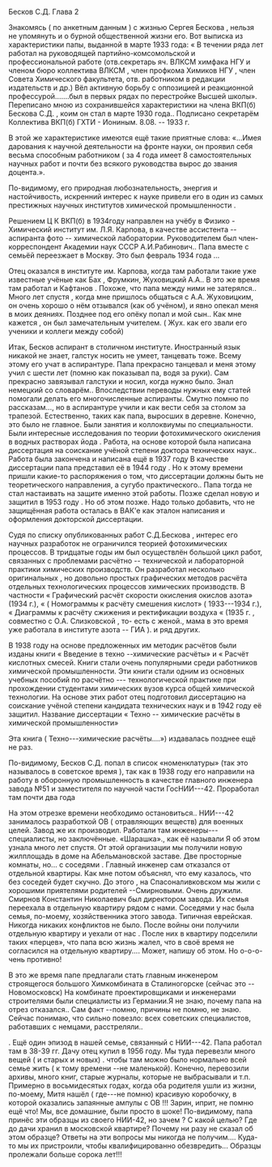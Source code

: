 Бесков С.Д. Глава 2

Знакомясь ( по анкетным данным ) с жизнью Сергея Бескова , нельзя не упомянуть и о бурной общественной жизни его. Вот выписка из характеристики папы, выданной в марте 1933 года: « В течении ряда лет работал на руководящей партийно-комсомольской и профессиональной работе (отв.секретарь яч. ВЛКСМ химфака НГУ и членом бюро коллектива ВЛКСМ , член профкома Химиков НГУ , член Совета Химического факультета, отв. работником в редакции издательств и др.) Вёл активную борьбу с оппозицией и реакционной профессурой.......был в первых рядах по перестройке Высшей школы». Переписано мною из сохранившейся характеристики на члена ВКП(б) Бескова С.Д. , коим он стал в марте 1930 года.. Подписано секретарём Коллектива ВКП(б) ГХТИ - Иониным. 8.08. -- 1933 г.

В этой же характеристике имеются ещё такие приятные слова: «...Имея дарования к научной деятельности на фронте науки, он проявил себя весьма способным работником ( за 4 года имеет 8 самостоятельных научных работ и почти без всякого руководства вырос до звания доцента.».

По-видимому, его природная любознательность, энергия и настойчивость, искренний интерес к науке привели его в один из самых престижных научных институтов химической промышленности .

Решением Ц К ВКП(б) в 1934году направлен на учёбу в Физико - Химический институт им. Л.Я. Карпова, в качестве ассистента -- аспиранта фото -- химической лаборатории. Руководителем был член-корреспондент Академии наук СССР А.И.Рабинович.. Папа вместе с семьёй переезжает в Москву. Это был февраль 1934 года ...

Отец оказался в институте им. Карпова, когда там работали такие уже известные учёные как Бах , Фрумкин, Жуховицкий А.А.. В это же время там работал и Кафтанов . Похоже, что папа между ними не затерялся.. Много лет спустя , когда мне пришлось общаться с А.А. Жуховицким, он очень хорошо о нём отзывался (как об учёном), и явно опекал меня в моих деяниях. Позднее под его опёку попал и мой сын.. Как мне кажется , он был замечательным учителем. ( Жух. как его звали его ученики и коллеги между собой)

Итак, Бесков аспирант в столичном институте. Иностранный язык никакой не знает, галстук носить не умеет, танцевать тоже. Всему этому его учат в аспирантуре. Папа прекрасно танцевал и меня этому учил с шести лет (помню как показывал па, водя за руки). Сам прекрасно завязывал галстуки и носил, когда нужно было. Знал немецкий со словарём.. Впоследствии переводы нужных ему статей помогали делать его многочисленные аспиранты. Смутно помню по рассказам..., но в аспирантуре учили и как вести себя за столом за трапезой. Естественно, таких как папа, выросших в деревне. Конечно, это было не главное. Были занятия и коллоквиумы по специальности. Были интересные исследования по теории фотохимического окисления в водных растворах йода . Работа, на основе которой была написана диссертация на соискание учёной степени доктора технических наук.. Работа была закончена и написана ещё в 1937 году В качестве диссертации папа представил её в 1944 году . Но к этому времени пришли какие-то распоряжения о том, что диссертации должны быть не теоретического направления, а сугубо практического.. Папа тогда не стал настаивать на защите именно этой работы. Позже сделал новую и защитил в 1953 году . Но об этом позже. Надо только добавить, что не защищённая работа осталась в ВАК'е как эталон написания и оформления докторской диссертации.

Судя по списку опубликованных работ С.Д.Бескова , интерес его научных разработок не ограничился теорией фотохимических процессов. В тридцатые годы им был осуществлён большой цикл работ, связанных с проблемами расчётно -- технической и лабораторной практики химических производств. Он разработал несколько оригинальных , но довольно простых графических методов расчёта отдельных технологических процессов химических производств. В частности « Графический расчёт скорости окисления окислов азота» (1934 г.), « ( Номограммы к расчёту смешения кислот» ( 1933\-\--1934 г.), « Диаграммы к расчёту сжижения и ректификации воздуха « (1935 г. , совместно с О.А. Слизковской , то- есть с женой., мама в это время уже работала в институте азота -- ГИА ). и ряд других.

В 1938 году на основе предложенных им методик расчётов были изданы книги « Введение в техно --химические расчёты» и « Расчёт кислотных смесей. Книги стали очень популярными среди работников химической промышленности. Эти книги стали одним из основных учебных пособий по расчётно \-\-- технологической практике при прохождении студентами химических вузов курса общей химической технологии. На основе этих работ отец подготовил диссертацию на соискание учёной степени кандидата технических наук и в 1942 году её защитил. Название диссертации « Техно -- химические расчёты в химической промышленности»

Эта книга ( Техно---химические расчёты....») издавалась позднее ещё не раз.

По-видимому, Бесков С.Д. попал в список «номенклатуры» (так это называлось в советское время ), так как в 1938 году его направили на работу в оборонную промышленность в качестве главного инженера завода №51 и заместителя по научной части ГосНИИ---42. Проработал там почти два года

На этом отрезке времени необходимо остановиться.. НИИ---42 занималось разработкой ОВ ( отравляющих веществ) для военных целей. Завод же их производил. Работали там инженеры---специалисты, но заключённые. «Шарашка»., как её называли Я об этом узнала много лет спустя. От этой организации мы получили новую жилплощадь в доме на Абельмановской заставе. Две просторные комнаты, но... с соседями . Главный инженер сам отказался от отдельной квартиры. Как мне потом объяснял, что ему казалось, что без соседей будет скучно. До этого , на Спасоналивковском мы жили с хорошими приятелями родителей \--Смирновыми. Очень дружили. Смирнов Константин Николаевич был директором завода. Их семья переехала в отдельную квартиру рядом с нами. Соседями у нас была семья, по-моему, хозяйственника этого завода. Типичная еврейская. Никогда никаких конфликтов не было. После войны они получили отдельную квартиру и уехали от нас . После них в квартиру подселили таких «перцев», что папа всю жизнь жалел, что в своё время не согласился на отдельную квартиру.... Может, напишу об этом. Но о-о-о-чень противно!

В это же время папе предлагали стать главным инженером строящегося большого Химкомбината в Сталиногорске (сейчас это -- Новомосковск) На комбинате проектировщиками и инженерами строителями были специалисты из Германии.Я не знаю, почему папа на отрез отказался.. Сам факт --помню, причины не помню, не знаю. Сейчас понимаю, что сильно повезло: всех советских специалистов, работавших с немцами, расстреляли..

. Ещё один эпизод в нашей семье, связанный с НИИ---42. Папа работал там в 38-39 гг. Дачу отец купил в 1956 году. Мы туда перевезли много вещей ( и старых и новых) . чтобы там можно было нормально всей семье жить ( к тому времени --не маленькой). Конечно, перевозили архивы, много книг, старые журналы, которые не выбрасывали и т.п. Примерно в восьмидесятых годах, когда оба родителя ушли из жизни, по-моему, Митя нашёл ( где---не помню) красивую коробочку, в которой оказались запаянные ампулы с ОВ !!! Зарин, иприт, не помню ещё что! Мы, все домашние, были просто в шоке! По-видимому, папа принёс эти образцы из своего НИИ-42, но зачем ? С какой целью? Где до дачи хранил в московской квартире? Почему ни разу не сказал об этом образце? Ответы на эти вопросы мы никогда не получим.... Куда-то мы их пристроили, чтобы квалифицированно обезвредить... Образцы пролежали больше сорока лет!!!
